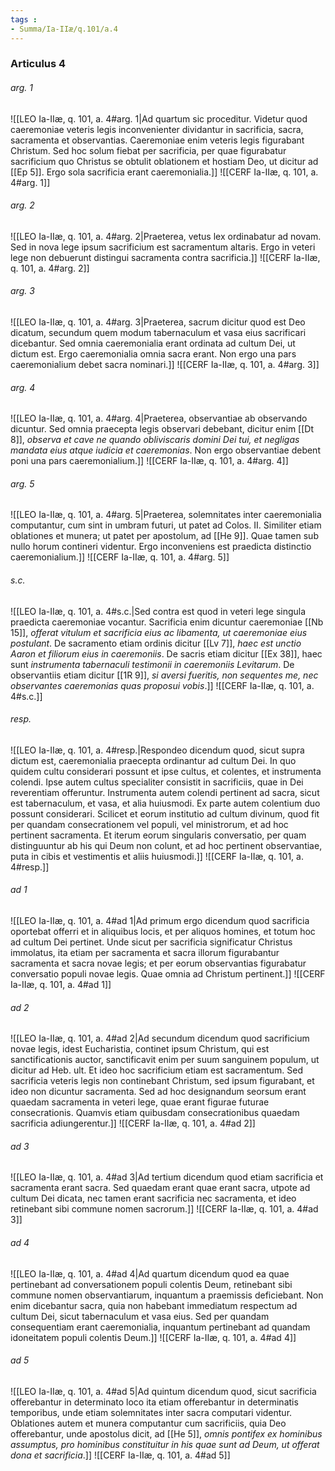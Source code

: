 ```yaml
---
tags : 
- Summa/Ia-IIæ/q.101/a.4
---
```


### Articulus 4

###### arg. 1
![[LEO Ia-IIæ, q. 101, a. 4#arg. 1|Ad quartum sic proceditur. Videtur quod caeremoniae veteris legis inconvenienter dividantur in sacrificia, sacra, sacramenta et observantias. Caeremoniae enim veteris legis figurabant Christum. Sed hoc solum fiebat per sacrificia, per quae figurabatur sacrificium quo Christus se obtulit oblationem et hostiam Deo, ut dicitur ad [[Ep 5]]. Ergo sola sacrificia erant caeremonialia.]]
![[CERF Ia-IIæ, q. 101, a. 4#arg. 1]]

###### arg. 2
![[LEO Ia-IIæ, q. 101, a. 4#arg. 2|Praeterea, vetus lex ordinabatur ad novam. Sed in nova lege ipsum sacrificium est sacramentum altaris. Ergo in veteri lege non debuerunt distingui sacramenta contra sacrificia.]]
![[CERF Ia-IIæ, q. 101, a. 4#arg. 2]]

###### arg. 3
![[LEO Ia-IIæ, q. 101, a. 4#arg. 3|Praeterea, sacrum dicitur quod est Deo dicatum, secundum quem modum tabernaculum et vasa eius sacrificari dicebantur. Sed omnia caeremonialia erant ordinata ad cultum Dei, ut dictum est. Ergo caeremonialia omnia sacra erant. Non ergo una pars caeremonialium debet sacra nominari.]]
![[CERF Ia-IIæ, q. 101, a. 4#arg. 3]]

###### arg. 4
![[LEO Ia-IIæ, q. 101, a. 4#arg. 4|Praeterea, observantiae ab observando dicuntur. Sed omnia praecepta legis observari debebant, dicitur enim [[Dt 8]], *observa et cave ne quando obliviscaris domini Dei tui, et negligas mandata eius atque iudicia et caeremonias*. Non ergo observantiae debent poni una pars caeremonialium.]]
![[CERF Ia-IIæ, q. 101, a. 4#arg. 4]]

###### arg. 5
![[LEO Ia-IIæ, q. 101, a. 4#arg. 5|Praeterea, solemnitates inter caeremonialia computantur, cum sint in umbram futuri, ut patet ad Colos. II. Similiter etiam oblationes et munera; ut patet per apostolum, ad [[He 9]]. Quae tamen sub nullo horum contineri videntur. Ergo inconveniens est praedicta distinctio caeremonialium.]]
![[CERF Ia-IIæ, q. 101, a. 4#arg. 5]]

###### s.c.
![[LEO Ia-IIæ, q. 101, a. 4#s.c.|Sed contra est quod in veteri lege singula praedicta caeremoniae vocantur. Sacrificia enim dicuntur caeremoniae [[Nb 15]], *offerat vitulum et sacrificia eius ac libamenta, ut caeremoniae eius postulant*. De sacramento etiam ordinis dicitur [[Lv 7]], *haec est unctio Aaron et filiorum eius in caeremoniis*. De sacris etiam dicitur [[Ex 38]], haec sunt *instrumenta tabernaculi testimonii in caeremoniis Levitarum*. De observantiis etiam dicitur [[1R 9]], *si aversi fueritis, non sequentes me, nec observantes caeremonias quas proposui vobis*.]]
![[CERF Ia-IIæ, q. 101, a. 4#s.c.]]

###### resp.
![[LEO Ia-IIæ, q. 101, a. 4#resp.|Respondeo dicendum quod, sicut supra dictum est, caeremonialia praecepta ordinantur ad cultum Dei. In quo quidem cultu considerari possunt et ipse cultus, et colentes, et instrumenta colendi. Ipse autem cultus specialiter consistit in sacrificiis, quae in Dei reverentiam offeruntur. Instrumenta autem colendi pertinent ad sacra, sicut est tabernaculum, et vasa, et alia huiusmodi. Ex parte autem colentium duo possunt considerari. Scilicet et eorum institutio ad cultum divinum, quod fit per quandam consecrationem vel populi, vel ministrorum, et ad hoc pertinent sacramenta. Et iterum eorum singularis conversatio, per quam distinguuntur ab his qui Deum non colunt, et ad hoc pertinent observantiae, puta in cibis et vestimentis et aliis huiusmodi.]]
![[CERF Ia-IIæ, q. 101, a. 4#resp.]]

###### ad 1
![[LEO Ia-IIæ, q. 101, a. 4#ad 1|Ad primum ergo dicendum quod sacrificia oportebat offerri et in aliquibus locis, et per aliquos homines, et totum hoc ad cultum Dei pertinet. Unde sicut per sacrificia significatur Christus immolatus, ita etiam per sacramenta et sacra illorum figurabantur sacramenta et sacra novae legis; et per eorum observantias figurabatur conversatio populi novae legis. Quae omnia ad Christum pertinent.]]
![[CERF Ia-IIæ, q. 101, a. 4#ad 1]]

###### ad 2
![[LEO Ia-IIæ, q. 101, a. 4#ad 2|Ad secundum dicendum quod sacrificium novae legis, idest Eucharistia, continet ipsum Christum, qui est sanctificationis auctor, sanctificavit enim per suum sanguinem populum, ut dicitur ad Heb. ult. Et ideo hoc sacrificium etiam est sacramentum. Sed sacrificia veteris legis non continebant Christum, sed ipsum figurabant, et ideo non dicuntur sacramenta. Sed ad hoc designandum seorsum erant quaedam sacramenta in veteri lege, quae erant figurae futurae consecrationis. Quamvis etiam quibusdam consecrationibus quaedam sacrificia adiungerentur.]]
![[CERF Ia-IIæ, q. 101, a. 4#ad 2]]

###### ad 3
![[LEO Ia-IIæ, q. 101, a. 4#ad 3|Ad tertium dicendum quod etiam sacrificia et sacramenta erant sacra. Sed quaedam erant quae erant sacra, utpote ad cultum Dei dicata, nec tamen erant sacrificia nec sacramenta, et ideo retinebant sibi commune nomen sacrorum.]]
![[CERF Ia-IIæ, q. 101, a. 4#ad 3]]

###### ad 4
![[LEO Ia-IIæ, q. 101, a. 4#ad 4|Ad quartum dicendum quod ea quae pertinebant ad conversationem populi colentis Deum, retinebant sibi commune nomen observantiarum, inquantum a praemissis deficiebant. Non enim dicebantur sacra, quia non habebant immediatum respectum ad cultum Dei, sicut tabernaculum et vasa eius. Sed per quandam consequentiam erant caeremonialia, inquantum pertinebant ad quandam idoneitatem populi colentis Deum.]]
![[CERF Ia-IIæ, q. 101, a. 4#ad 4]]

###### ad 5
![[LEO Ia-IIæ, q. 101, a. 4#ad 5|Ad quintum dicendum quod, sicut sacrificia offerebantur in determinato loco ita etiam offerebantur in determinatis temporibus, unde etiam solemnitates inter sacra computari videntur. Oblationes autem et munera computantur cum sacrificiis, quia Deo offerebantur, unde apostolus dicit, ad [[He 5]], *omnis pontifex ex hominibus assumptus, pro hominibus constituitur in his quae sunt ad Deum, ut offerat dona et sacrificia*.]]
![[CERF Ia-IIæ, q. 101, a. 4#ad 5]]

